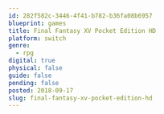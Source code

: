 ```yaml
---
id: 282f582c-3446-4f41-b782-b36fa08b6957
blueprint: games
title: Final Fantasy XV Pocket Edition HD
platform: switch
genre:
  - rpg
digital: true
physical: false
guide: false
pending: false
posted: 2018-09-17
slug: final-fantasy-xv-pocket-edition-hd
---
```

